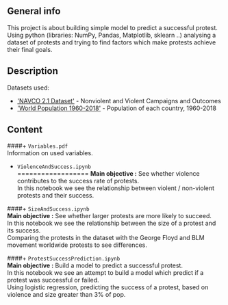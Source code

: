 ## General info
This project is about building simple model to predict a successful protest. <br />
Using python (libraries: NumPy, Pandas, Matplotlib, sklearn ..) analysing a dataset of protests and trying to find factors which make protests achieve their final goals.

## Description
Datasets used:
  - ['NAVCO 2.1 Dataset'](https://dataverse.harvard.edu/dataset.xhtml?persistentId=doi:10.7910/DVN/MHOXDV) - Nonviolent and Violent Campaigns and Outcomes
  - ['World Population 1960-2018'](https://www.kaggle.com/imdevskp/world-population-19602018) - Population of each country, 1960-2018

## Content

####+ `Variables.pdf` <br /> 
Information on used variables.

+ `ViolenceAndSuccess.ipynb` <br />
==================
 __Main objective :__ See whether violence contributes to the success rate of protests.  <br />
 In this notebook we see the relationship between violent / non-violent protests and their success.
 
####+ `SizeAndSuccess.ipynb` <br />
 __Main objective :__ See whether larger protests are more likely to succeed.  <br />
 In this notebook we see the relationship between the size of a protest and its success. <br />
 Comparing the protests in the dataset with the George Floyd and BLM movement worldwide protests to see differences. <br />

####+ `ProtestSuccessPrediction.ipynb` <br />
__Main objective :__ Build a model to predict a successful protest. <br />
In this notebook we see an attempt to build a model which predict if a protest was successful or failed. <br />
Using logistic regression, predicting the success of a protest, based on violence and size greater than 3% of pop. <br />

